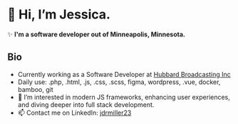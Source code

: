 # 👋 Hi, I’m Jessica.
✨ **I'm a software developer out of Minneapolis, Minnesota.**

## Bio
- Currently working as a Software Developer at [Hubbard Broadcasting Inc](https://hubbardbroadcasting.com/)
- Daily use: .php, .html, .js, .css, .scss, figma, wordpress, .vue, docker, bamboo, git 
- 🌱 I’m interested in modern JS frameworks, enhancing user experiences, and diving deeper into full stack development. 
- 📫 Contact me on LinkedIn: [jdrmiller23](https://www.linkedin.com/in/jdrmiller23)

